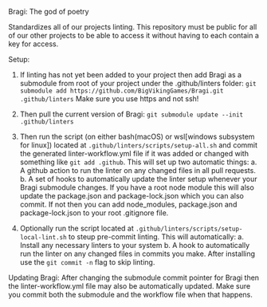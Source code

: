Bragi:  The god of poetry

Standardizes all of our projects linting.  This repository must be public for all of our other projects to be able to access it without having to each contain a key for access.

Setup:

1. If linting has not yet been added to your project then add Bragi as a submodule from root of your project under the .github/linters folder:
`git submodule add https://github.com/BigVikingGames/Bragi.git .github/linters`  Make sure you use https and not ssh!

2.  Then pull the current version of Bragi:
`git submodule update --init .github/linters`

3. Then run the script (on either bash(macOS) or wsl[windows subsystem for linux]) located at `.github/linters/scripts/setup-all.sh` and commit the generated linter-workflow.yml file if it was added or changed with something like `git add .github`.  This will set up two automatic things:
    a. A github action to run the linter on any changed files in all pull requests.
    b. A set of hooks to automatically update the linter setup whenever your Bragi submodule changes.
    If you have a root node module this will also update the package.json and package-lock.json which you can also commit.  If not then you can add node_modules, package.json and package-lock.json to your root .gitignore file.

4. Optionally run the script located at `.github/linters/scripts/setup-local-lint.sh` to steup pre-commit linting.  This will automatically:
    a. Install any necessary linters to your system 
    b. A hook to automatically run the linter on any changed files in commits you make.  After installing use the `git commit -n` flag to skip linting.


Updating Bragi:
After changing the submodule commit pointer for Bragi then the linter-workflow.yml file may also be automatically updated.  Make sure you commit both the submodule and the workflow file when that happens.
